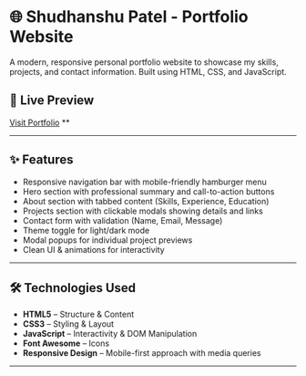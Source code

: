 # 🌐 Shudhanshu Patel - Portfolio Website

A modern, responsive personal portfolio website to showcase my skills, projects, and contact information. Built using HTML, CSS, and JavaScript.

## 📸 Live Preview

[Visit Portfolio](#) **

---

## ✨ Features

- Responsive navigation bar with mobile-friendly hamburger menu  
- Hero section with professional summary and call-to-action buttons  
- About section with tabbed content (Skills, Experience, Education)  
- Projects section with clickable modals showing details and links  
- Contact form with validation (Name, Email, Message)  
- Theme toggle for light/dark mode  
- Modal popups for individual project previews  
- Clean UI & animations for interactivity  

---

## 🛠️ Technologies Used

- **HTML5** – Structure & Content  
- **CSS3** – Styling & Layout  
- **JavaScript** – Interactivity & DOM Manipulation  
- **Font Awesome** – Icons  
- **Responsive Design** – Mobile-first approach with media queries  

---



